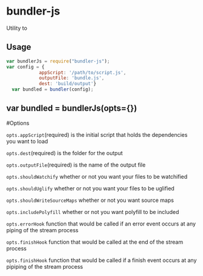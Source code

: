 # bundler-js

Utility to 



## Usage


```javascript
var bundlerJs = require("bundler-js");
var config = {
            appScript: '/path/to/script.js',
            outputFile: 'bundle.js',
            dest: 'build/output'}
  var bundled = bundler(config);         

```
## var bundled = bundlerJs(opts={})

#Options

`opts.appScript`(required) is the initial script that holds the dependencies you want to load

`opts.dest`(required) is the folder for the output

`opts.outputFile`(required) is the name of the output file

`opts.shouldWatchify` whether or not you want your files to be watchified

`opts.shouldUglify` whether or not you want your files to be uglified

`opts.shouldWriteSourceMaps` whether or not you want source maps

`opts.includePolyfill` whether or not you want polyfill to be included

`opts.errorHook` function that would be called if an error event occurs at  any piping of the stream process

`opts.finishHook` function that would be called at the end of the stream process

`opts.finishHook` function that would be called if a finish event occurs at any pipiping of the stream process


